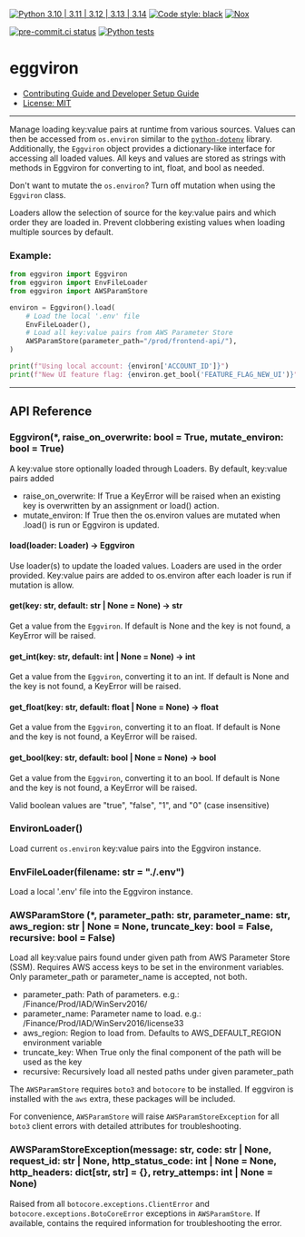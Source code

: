 [![Python 3.10 | 3.11 | 3.12 | 3.13 | 3.14](https://img.shields.io/badge/Python-3.10%20%7C%203.11%20%7C%203.12%20%7C%203.13%20%7C%203.14-blue)](https://www.python.org/downloads)
[![Code style: black](https://img.shields.io/badge/code%20style-black-000000.svg)](https://github.com/psf/black)
[![Nox](https://img.shields.io/badge/%F0%9F%A6%8A-Nox-D85E00.svg)](https://github.com/wntrblm/nox)

[![pre-commit.ci status](https://results.pre-commit.ci/badge/github/Preocts/eggviron/main.svg)](https://results.pre-commit.ci/latest/github/Preocts/eggviron/main)
[![Python tests](https://github.com/Preocts/eggviron/actions/workflows/python-tests.yml/badge.svg?branch=main)](https://github.com/Preocts/eggviron/actions/workflows/python-tests.yml)

# eggviron

- [Contributing Guide and Developer Setup Guide](./CONTRIBUTING.md)
- [License: MIT](./LICENSE)

---

Manage loading key:value pairs at runtime from various sources. Values can then
be accessed from `os.environ` similar to the
[`python-dotenv`](https://pypi.org/project/python-dotenv/) library.
Additionally, the `Eggviron` object provides a dictionary-like interface for
accessing all loaded values. All keys and values are stored as strings with
methods in Eggviron for converting to int, float, and bool as needed.

Don't want to mutate the `os.environ`? Turn off mutation when using the
`Eggviron` class.

Loaders allow the selection of source for the key:value pairs and which order
they are loaded in. Prevent clobbering existing values when loading multiple
sources by default.

### Example:

```py
from eggviron import Eggviron
from eggviron import EnvFileLoader
from eggviron import AWSParamStore

environ = Eggviron().load(
    # Load the local '.env' file
    EnvFileLoader(),
    # Load all key:value pairs from AWS Parameter Store
    AWSParamStore(parameter_path="/prod/frontend-api/"),
)

print(f"Using local account: {environ['ACCOUNT_ID']}")
print(f"New UI feature flag: {environ.get_bool('FEATURE_FLAG_NEW_UI')}")
```

---

## API Reference

### Eggviron(*, raise_on_overwrite: bool = True, mutate_environ: bool = True)

A key:value store optionally loaded through Loaders. By default, key:value pairs
added

- raise_on_overwrite: If True a KeyError will be raised when an existing key is
  overwritten by an assignment or load() action.
- mutate_environ: If True then the os.environ values are mutated when .load() is
  run or Eggviron is updated.

#### load(loader: Loader) -> Eggviron

Use loader(s) to update the loaded values. Loaders are used in the order
provided. Key:value pairs are added to os.environ after each loader is run if
mutation is allow.

#### get(key: str, default: str | None = None) -> str

Get a value from the `Eggviron`. If default is None and the key is not found, a
KeyError will be raised.

#### get_int(key: str, default: int | None = None) -> int

Get a value from the `Eggviron`, converting it to an int. If default is None and
the key is not found, a KeyError will be raised.

#### get_float(key: str, default: float | None = None) -> float

Get a value from the `Eggviron`, converting it to an float. If default is None and
the key is not found, a KeyError will be raised.

#### get_bool(key: str, default: bool | None = None) -> bool

Get a value from the `Eggviron`, converting it to an bool. If default is None and
the key is not found, a KeyError will be raised.

Valid boolean values are "true", "false", "1", and "0" (case insensitive)

### EnvironLoader()

Load current `os.environ` key:value pairs into the Eggviron instance.

### EnvFileLoader(filename: str = "./.env")

Load a local '.env' file into the Eggviron instance.

### AWSParamStore (*, parameter_path: str, parameter_name: str, aws_region: str | None = None, truncate_key: bool = False, recursive: bool = False)

Load all key:value pairs found under given path from AWS Parameter Store (SSM).
Requires AWS access keys to be set in the environment variables. Only
parameter_path or parameter_name is accepted, not both.

- parameter_path: Path of parameters. e.g.: /Finance/Prod/IAD/WinServ2016/
- parameter_name: Parameter name to load. e.g.: /Finance/Prod/IAD/WinServ2016/license33
- aws_region: Region to load from. Defaults to AWS_DEFAULT_REGION environment variable
- truncate_key: When True only the final component of the path will be used as the key
- recursive: Recursively load all nested paths under given parameter_path

The `AWSParamStore` requires `boto3` and `botocore` to be installed. If eggviron
is installed with the `aws` extra, these packages will be included.

For convenience, `AWSParamStore` will raise `AWSParamStoreException` for all `boto3` client errors with detailed attributes for troubleshooting.

### AWSParamStoreException(message: str, code: str | None, request_id: str | None, http_status_code: int | None = None, http_headers: dict[str, str] = {}, retry_attemps: int | None = None)

Raised from all `botocore.exceptions.ClientError` and
`botocore.exceptions.BotoCoreError` exceptions in `AWSParamStore`. If available,
contains the required information for troubleshooting the error.
